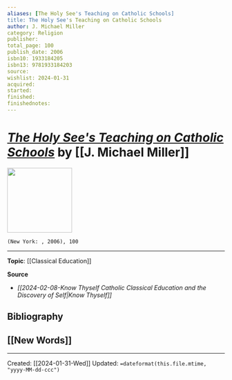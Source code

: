 ```yaml
---
aliases: [The Holy See's Teaching on Catholic Schools]
title: The Holy See's Teaching on Catholic Schools
author: J. Michael Miller
category: Religion
publisher: 
total_page: 100
publish_date: 2006
isbn10: 1933184205
isbn13: 9781933184203
source: 
wishlist: 2024-01-31
acquired: 
started: 
finished: 
finishednotes: 
---
```

# *[The Holy See's Teaching on Catholic Schools]()* by [[J. Michael Miller]]

<img src="http://books.google.com/books/content?id=xPuZDtl-daUC&printsec=frontcover&img=1&zoom=1&source=gbs_api" width=150>

`(New York: , 2006), 100`



--- 
**Topic**: [[Classical Education]]

**Source**
- *[[2024-02-08-Know Thyself Catholic Classical Education and the Discovery of Self|Know Thyself]]*

**Bibliography**
- 
 
**[[New Words]]**
- 

---
Created: [[2024-01-31-Wed]]
Updated: `=dateformat(this.file.mtime, "yyyy-MM-dd-ccc")`